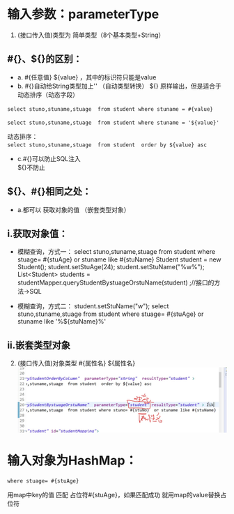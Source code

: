 # 输入参数：parameterType
1. (接口传入值)类型为 简单类型（8个基本类型+String）  
## \#{}、\${}的区别：  
- a.
    \#{任意值}
    \${value} ，其中的标识符只能是value
- b.
    \#{}自动给String类型加上''  （自动类型转换）
    \${} 原样输出，但是适合于 动态排序（动态字段）

`select stuno,stuname,stuage  from student where stuname = #{value}`

`select stuno,stuname,stuage  from student where stuname = '${value}'`

动态排序：  
`select stuno,stuname,stuage  from student  order by ${value} asc
`

- c.\#{}可以防止SQL注入  
\${}不防止

## \${}、\#{}相同之处：
- a.都可以 获取对象的值 （嵌套类型对象）



## i.获取对象值：
- 模糊查询，方式一：
select stuno,stuname,stuage  from student where stuage= #{stuAge}  or stuname like #{stuName}
Student student = new Student();
student.setStuAge(24);
student.setStuName("%w%");  
List\<Student\> students = studentMapper.queryStudentBystuageOrstuName(student) ;//接口的方法->SQL

- 模糊查询，方式二：
student.setStuName("w");
select stuno,stuname,stuage  from student where stuage= #{stuAge}  or stuname like '%${stuName}%'


## ii.嵌套类型对象



2. (接口传入值)对象类型
\#{属性名}
\${属性名}  
![object#$value](输入参数为对象类型的值.png)




# 输入对象为HashMap：
`where stuage= #{stuAge}`

用map中key的值 匹配 占位符#{stuAge}，如果匹配成功 就用map的value替换占位符


